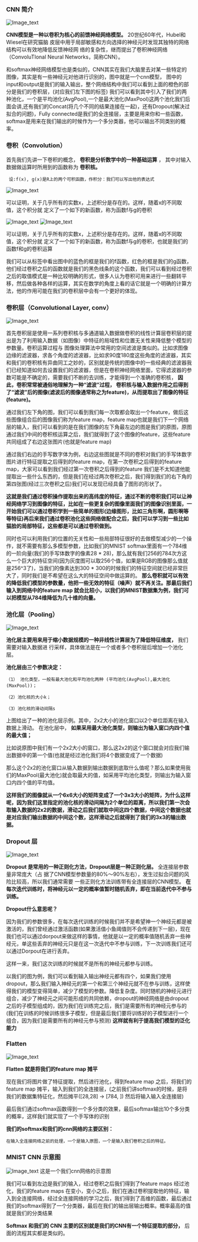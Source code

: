 
### CNN 简介

![Image_text](https://raw.githubusercontent.com/OneStepAndTwoSteps/TensorFlow_notes/master/static/CNN%E7%BD%91%E7%BB%9C/1.png)

__CNN模型是一种以卷积为核心的前馈神经网络模型。__ 20世纪60年代，Hubel和Wiesel在研究猫脑 皮层中用于局部敏感和方向选择的神经元时发现其独特的网络结构可以有效地降低反馈神经网 络的复杂性，继而提出了卷积神经网络（ConvoluTIonal Neural Networks，简称CNN）。

和softmax神经网络模型也是类似的，CNN其实在我们大脑里去对某一些特定的图像，其实是有一些神经元对他进行识别的，图中就是一个cnn模型， 图中的input和output是我们的输入输出，整个网络结构中我们可以看到上面的橙色的部分是我们的卷积层，(对应我们左下图的标签)  我们可以看到其中引入了我们的两种池化，一个是平均池化(AvgPool),一个是最大池化(MaxPool)这两个池化我们后面会讲,还有我们的Concat(将几个不同的结果连接在一起)，还有Dropout(解决过拟合的问题)，Fully connected是我们的全连接层，主要是用来你和一些函数，softmax是用来在我们输出的时候作为一个多分类器，他可以输出不同类别的概率。



### 卷积（Convolution）
  
首先我们先讲一下卷积的概念， __卷积是分析数学中的一种基础运算__ ， 其中对输入数据做运算时所用到的函数称为 __卷积核。__
  
     设:f(x), g(x)是R上的两个可积函数，作积分：我们可以写出他的表达式

![Image_text](https://raw.githubusercontent.com/OneStepAndTwoSteps/TensorFlow_notes/master/static/CNN%E7%BD%91%E7%BB%9C/2.png)

可以证明，关于几乎所有的实数x，上述积分是存在的。这样，随着x的不同取值，这个积分就 定义了一个如下的新函数，称为函数f与g的卷积

![Image_text](https://raw.githubusercontent.com/OneStepAndTwoSteps/TensorFlow_notes/master/static/CNN%E7%BD%91%E7%BB%9C/3.png)
![Image_text](https://raw.githubusercontent.com/OneStepAndTwoSteps/TensorFlow_notes/master/static/CNN%E7%BD%91%E7%BB%9C/3-2.png)

可以证明，关于几乎所有的实数x，上述积分是存在的。这样，随着x的不同取值，这个积分就 定义了一个如下的新函数，称为函数f与g的卷积，也就是我们的函数f和g的卷积运算

我们可以从标签中看出图中的蓝色的框是我们的f函数，红色的框是我们的g函数，他们经过卷积之后的函数就是我们的黑色线条的这个函数，我们可以看到经过卷积之后的取值模式是一种比较明确的形式，很多人认为卷积可用来进行一些翻转平移，然后做各种各样的运算，其实在数学的角度上看的话它就是一个明确的计算方法，他的作用可能在我们的卷积层中会有一个更好的体现。

### 卷积层（Convolutional Layer, conv）
  
![Image_text](https://raw.githubusercontent.com/OneStepAndTwoSteps/TensorFlow_notes/master/static/CNN%E7%BD%91%E7%BB%9C/4.png)
  
首先卷积层是使用一系列卷积核与多通道输入数据做卷积的线性计算层卷积层的提出是为了利用输入数据（如图像）中特征的局域性和位置无关性来降低整个模型的参数量。卷积运算过程与 图像处理算法中常用的空间滤波是类似的。比如求图像边缘的滤波器，求各个角度的滤波器，比如求90度180度这些角度的滤波器，其实和我们的卷积核有异曲同工之妙的，区别就是传统的图像中的一些经典的滤波器我们已经知道如何去设置我们的滤波器，但是在卷积神经网络里面，它得滤波器的参数可能是不确定的，需要我们不断的去训练，才能得到一个准确的卷积核， __因此，卷积常常被通俗地理解为一种“滤波”过程， 卷积核与输入数据作用之后得到了“滤波”后的图像(滤波后的图像通常称之为feature)，从而提取出了图像的特征(feature)。__

通过我们左下角的图，我们可以看到我们每一次取都会取出一个feature，做后这些图像组合后的图像我们称为feature map，feature map也就是我们下一个网络层的输入，我们可以看到的是在我们图像的左下角最左边的图是我们的原图，原图通过我们中间的卷积核运算之后，我们就得到了这个图像的feature，这些feature共同组成了右边这张图片(也就是feature map)

通过我们右边的手写数字体为例，右边这些图就是不同的卷积对我们的手写体数字图片进行特征提取之后得到的feature map，在第一次卷积之后得到的feature map，大家可以看到我们经过第一次卷积之后得到的feature 我们是不太知道他能提取出一些什么东西的，但是我们在经过两次卷积之后，我们得到我们的右下角的第四张图(经过三次卷积之后)我们可以发现已经具备了图形的形状了。


__这就是我们通过卷积操作提取出来的高纬度的特征，通过不断的卷积我们可以让神经网络学习到图像的特征，比如在一些更复杂的图像里面我们的图像识别里面，一开始我们可以通过卷积学到一些简单的图形(边缘图形，比如三角形啊，圆形啊等等特征)再后来我们通过卷积池化这些网络做配合之后，我们可以学习到一些比如猫脸的局部特征，这些都是可以通过卷积做到。__

同时也可以利用我们的位置的无关性和一些局部特征很好的去做模型减少的一个操作，就不需要有那么多模型参数，比如我们的MNIST softmax里面有一个784维的一阶向量(我们的手写体数字的像素28 * 28)，那么就有我们256的784次方这么一个巨大的特征空间(因为灰度图可以取256个值，如果是RGB的图像那么值就是256^3了)，当我们的像素达到300 * 300的时候我们的特征空间就已经非常巨大了，同时我们是不希望在这么大的特征空间中做运算的。 __那么卷积就可以有效的降低我们模型的参数量，他把一些无效的特征（噪声）就不再关注。那最后我们输入到网络中的feature map 就会比较小，以我们的MNIST数据集为例，我们可以把模型从784维降低为几十维的向量。__


### 池化层（Pooling）
![Image_text](https://raw.githubusercontent.com/OneStepAndTwoSteps/TensorFlow_notes/master/static/CNN%E7%BD%91%E7%BB%9C/5.png)

__池化层主要用来用于缩小数据规模的一种非线性计算层为了降低特征维度，__ 我们需要对输入数据进 行采样，具体做法是在一个或者多个卷积层后增加一个池化层。
           
__池化层由三个参数决定：__

    （1） 池化类型，一般有最大池化和平均池化两种 (平均池化(AvgPool),最大池化(MaxPool))；

    （2）池化核的大小k；

    （3）池化核的滑动间隔s

上图给出了一种的池化层示例。其中，2x2大小的池化窗口以2个单位距离在输入数据上滑动。 在池化层中， __如果采用最大池化类型，则输出为输入窗口内四个值的最大值；__

比如说原图中我们有一个2x2大小的窗口，那么这2x2的这个窗口就会对应我们输出数据中的第一个值(也就是经过池化我们将4个数据变成了一个数据)

那么这个2x2的池化窗口从输入数据到输出数据到底取什么值呢？那么如果使用我们的MaxPool(最大池化)就会取最大的值，如采用平均池化类型，则输出为输入窗口内四个值的平均值。

__这样我们的图像就从一个6x6大小的矩阵变成了一个3x3大小的矩阵，为什么这样呢，因为我们这里指定的池化核的滑动间隔为2个单位的距离，所以我们第一次会取输入数据的2x2的数据，滑动之后我们就取中间这四个数据，中间这个数据也就是对应我们输出数据的中间这个数，这样滑动之后就得到了我们的3x3的输出数据。__



### Dropout 层
![Image_text](https://raw.githubusercontent.com/OneStepAndTwoSteps/TensorFlow_notes/master/static/CNN%E7%BD%91%E7%BB%9C/6.png)

__Dropout 是常用的一种正则化方法，Dropout层是一种正则化层。__ 全连接层参数量非常庞大（占 据了CNN模型参数量的80%～90%左右），发生过拟合问题的风险比较高，所以我们通常需要 一些正则化方法训练带有全连接层的CNN模型。 __在每次迭代训练时，将神经元以一定的概率值暂时随机丢弃，即在当前迭代中不参与训练。__

__Dropout什么意思呢？__

因为我们的参数很多，在每次迭代训练的时候我们并不是希望神一个神经元都是被激活的，我们曾经通过激活函数(如果激活值小鱼阈值则不会传递到下一层)，现在我们也可以通过dorpout来做这样的事情，他就是以一定的概率值随机丢弃一些神经元，单这些丢弃的神经元只是在这一次迭代中不参与训练，下一次训练我们还可以通过Dorpout在进行丢弃。

这样一来，我们这次训练的时候就不是所有的神经元都参与训练。


以我们的图为例，我们可以看到输入输出神经元都有四个，如果我们使用dropout，那么我们输入神经元的第一个和第三个神经元就不在参与训练，这样使得我们的模型变得简单，减少了模型的参数。降低复杂度。同时随机的神经元进行组合，减少了神经元之间可能形成的共同依赖，dropout的神经网络是由dropout之后的子模型组成的，因为我们在训练完之后，我们是需要所有的神经元参与的(我们在训练的时候训练很多子模型，但是最后我们要将训练好的子模型进行一个组合，因为我们是需要所有的神经元参与预测) __这样就有利于提高我们模型的泛化能力__

### Flatten

![Image_text](https://raw.githubusercontent.com/OneStepAndTwoSteps/TensorFlow_notes/master/static/CNN%E7%BD%91%E7%BB%9C/7.png)


__Flatten 就是将我们的feature map 摊平__

现在我们将图片做了特征提取，然后进行池化，得到feature map 之后，将我们的feature map 摊平，输入到我们的全连接层，(之前我们讲softmax的时候，是将我们的数据集特征化，然后摊平([28,28] -> [784, ]) 然后将输入输入全连接层) 

最后我们通过softmax函数得到一个多分类的效果，最后softmax输出10个多分类的概率，这样我们就实现了一个手写体的识别

__我们的softmax和我们的cnn网络的主要区别：__

    在输入全连接网络之前的处理，一个是输入原图，一个是输入我们卷积之后的特征。


### MNIST CNN 示意图

![Image_text](https://raw.githubusercontent.com/OneStepAndTwoSteps/TensorFlow_notes/master/static/CNN%E7%BD%91%E7%BB%9C/8.png)
这是一个我们cnn网络的示意图

我们可以看到左边是我们的输入，经过卷积之后我们得到了feature maps 经过池化，我们的feature maps 在变小，变小之后，我们在通过卷积提取他的特征，输入到全连接网络，经过全连接网络的学习之后，我们得到了高维的函数，最后通过我们的softmax得到了一个分类器，最后在我们的输出层输出概率。概率最高的值就是我们的分类结果

__Softmax 和我们的 CNN 主要的区别就是我们的CNN有一个特征提取的部分，__ 后面的流程其实都是类似的。




